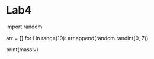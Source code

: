 # Lab4

import random

arr = []
for i in range(10):
    arr.append(random.randint(0, 7))

print(massiv)
